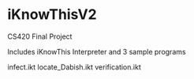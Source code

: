 # iKnowThisV2
CS420 Final Project

Includes iKnowThis Interpreter and 3 sample programs

infect.ikt
locate_Dabish.ikt
verification.ikt
